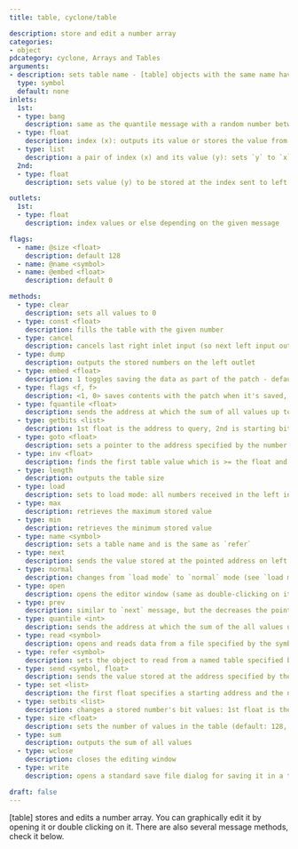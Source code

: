 ```yaml
---
title: table, cyclone/table

description: store and edit a number array
categories:
- object
pdcategory: cyclone, Arrays and Tables
arguments:
- description: sets table name - [table] objects with the same name have the same values
  type: symbol
  default: none
inlets:
  1st:
  - type: bang
    description: same as the quantile message with a random number between 0 and 32768 as an argument (see quantile in [pd All_Messages])
  - type: float
    description: index (x): outputs its value or stores the value from the right inlet (if given) at that index
  - type: list
    description: a pair of index (x) and its value (y): sets `y` to `x`
  2nd:
  - type: float
    description: sets value (y) to be stored at the index sent to left inlet

outlets:
  1st:
  - type: float
    description: index values or else depending on the given message

flags:
  - name: @size <float>
    description: default 128
  - name: @name <symbol>
  - name: @embed <float>
    description: default 0

methods:
  - type: clear
    description: sets all values to 0
  - type: const <float>
    description: fills the table with the given number
  - type: cancel
    description: cancels last right inlet input (so next left input outputs a number)
  - type: dump
    description: outputs the stored numbers on the left outlet
  - type: embed <float>
    description: 1 toggles saving the data as part of the patch - default 0 (don't save)
  - type: flags <f, f>
    description: <1, 0> saves contents with the patch when it's saved, <0, 1> doesn't
  - type: fquantile <float>
    description: sends the address at which the sum of all values up to that address is >= to the the sum of all table values times the <float> (between 0 and 1)
  - type: getbits <list>
    description: 1st float is the address to query, 2nd is starting bit location (0-31 from LSB to MSB) and 3rd is how many bits to the right of starting bit should be sent (as a single decimal integer)
  - type: goto <float>
    description: sets a pointer to the address specified by the number
  - type: inv <float>
    description: finds the first table value which is >= the float and sends its address
  - type: length
    description: outputs the table size
  - type: load
    description: sets to load mode: all numbers received in the left inlet are stored beginning at address 0 until the end (additional numbers are ignored) or taken out of load mode by a normal message
  - type: max
    description: retrieves the maximum stored value
  - type: min
    description: retrieves the minimum stored value
  - type: name <symbol>
    description: sets a table name and is the same as `refer`
  - type: next
    description: sends the value stored at the pointed address on left outlet and sets the pointer to the next address (wraps to 1st address when reaching the end)
  - type: normal
    description: changes from `load mode` to `normal` mode (see `load message`)
  - type: open
    description: opens the editor window (same as double-clicking on it)
  - type: prev
    description: similar to `next` message, but the decreases the pointer address (and wraps to last address when reaching start)
  - type: quantile <int>
    description: sends the address at which the sum of the all values up to that address is >= the the sum of all table values times the <int> divided by 2^15 (32768)
  - type: read <symbol>
    description: opens and reads data from a file specified by the symbol. If no symbol is given, an open dialog is shown
  - type: refer <symbol>
    description: sets the object to read from a named table specified by the symbol
  - type: send <symbol, float>
    description: sends the value stored at the address specified by the float to all [receive] objects with the symbol name name
  - type: set <list>
    description: the first float specifies a starting address and the next numbers specify the values to be stored from that address on
  - type: setbits <list>
    description: changes a stored number's bit values: 1st float is the address, 2nd is the starting bit location (0-31 from LSB to MSB), 3rd is how many from starting bit should be modified and 4th is the value (in decimal or hexadecimal form) to which those bits should be set
  - type: size <float>
    description: sets the number of values in the table (default: 128, indexed from 0 to 127)
  - type: sum
    description: outputs the sum of all values
  - type: wclose
    description: closes the editing window
  - type: write
    description: opens a standard save file dialog for saving it in a text file format

draft: false
---
```


[table] stores and edits a number array. You can graphically edit it by opening it or double clicking on it. There are also several message methods, check it below.

